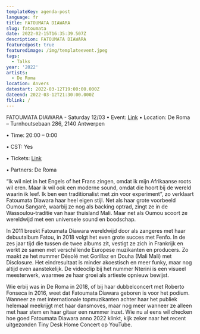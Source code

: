 ```yaml
---
templateKey: agenda-post
language: fr
title: FATOUMATA DIAWARA
slug: fatoumata
date: 2022-02-15T16:35:39.507Z
description: FATOUMATA DIAWARA
featuredpost: true
featuredimage: /img/templateevent.jpeg
tags:
  - Talks
year: '2022'
artists:
  - De Roma
location: Anvers
datestart: 2022-03-12T19:00:00.000Z
dateend: 2022-03-12T21:30:00.000Z
fblink: /
---
```


FATOUMATA DIAWARA - Saturday 12/03
•	Event: [Link](https://www.deroma.be/nl/agenda/fatoumata-diawara/11276/)
•	Location: De Roma – Turnhoutsebaan 286, 2140 Antwerpen

•	Time: 20:00 – 0:00

•	CST: Yes

•	Tickets: [Link](https://www.deroma.be/nl/agenda/fatoumata-diawara/11276/)

•	Partners: De Roma

“Ik wil niet in het Engels of het Frans zingen, omdat ik mijn Afrikaanse roots wil eren. Maar ik wil ook een moderne sound, omdat die hoort bij de wereld waarin ik leef. Ik ben een traditionalist met zin voor experiment”, zo verklaart Fatoumata Diawara haar heel eigen stijl. Net als haar grote voorbeeld Oumou Sangaré, waarbij ze nog als backing optrad, zingt ze in de Wassoulou-traditie van haar thuisland Mali. Maar net als Oumou scoort ze wereldwijd met een universele sound en boodschap.

In 2011 breekt Fatoumata Diawara wereldwijd door als zangeres met haar debuutalbum Fatou, in 2018 volgt het even grote succes met Fenfo. In de zes jaar tijd die tussen de twee albums zit, vestigt ze zich in Frankrijk en werkt ze samen met verschillende Europese muzikanten en producers. Zo maakt ze het nummer Désolé met Gorillaz en Douha (Mali Mali) met Disclosure. Het eindresultaat is minder akoestisch en meer funky, maar nog altijd even aanstekelijk. De videoclip bij het nummer Nterini is een visueel meesterwerk, waarmee ze haar groei als artieste opnieuw bewijst.

Wie erbij was in De Roma in 2018, of bij haar dubbelconcert met Roberto Fonseca in 2016, weet dat Fatoumata Diawara geboren is voor het podium. Wanneer ze met internationale topmuzikanten achter haar het publiek helemaal meekrijgt met haar dansmoves, maar nog meer wanneer ze alleen met haar stem en haar gitaar een nummer inzet. Wie nu al eens wil checken hoe goed Fatoumata Diawara anno 2022 klinkt, kijk zeker naar het recent uitgezonden Tiny Desk Home Concert op YouTube.
